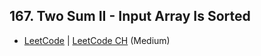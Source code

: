 ## 167. Two Sum II - Input Array Is Sorted

-  [LeetCode](https://leetcode.com/problems/two-sum-ii-input-array-is-sorted/) | [LeetCode CH](https://leetcode.cn/problems/two-sum-ii-input-array-is-sorted/) (Medium)
